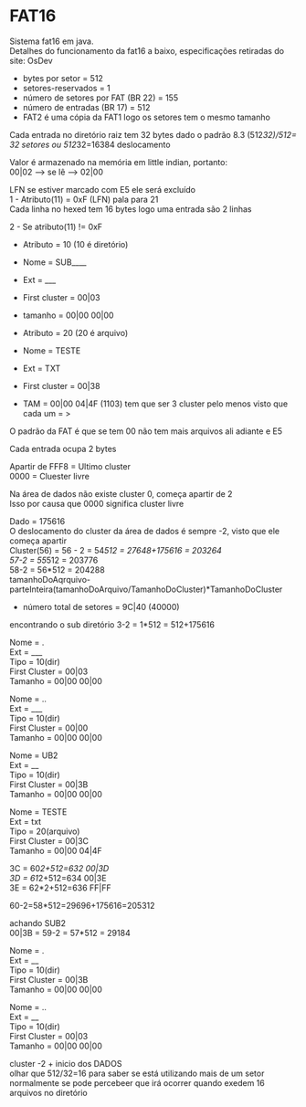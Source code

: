 # FAT16
Sistema fat16 em java.\
Detalhes do funcionamento da fat16 a baixo, especificações retiradas do site: OsDev
- bytes por setor = 512
- setores-reservados = 1
- número de setores por FAT (BR 22) = 155
- número de entradas (BR 17) = 512
- FAT2 é uma cópia da FAT1 logo os setores tem o mesmo tamanho

Cada entrada no diretório raiz tem 32 bytes dado o padrão 8.3
(512*32)/512= 32 setores ou 512*32=16384 deslocamento

Valor é armazenado na memória em little indian, portanto:\
00|02 --> se lê --> 02|00

LFN se estiver marcado com E5 ele será excluído\
1 - Atributo(11) = 0xF (LFN) pala para 21\
Cada linha no hexed tem 16 bytes logo uma entrada são 2 linhas

2 - Se atributo(11) != 0xF
   - Atributo = 10 (10 é diretório)
   - Nome = SUB____
   - Ext = ___
   - First cluster = 00|03
   - tamanho = 00|00 00|00

   - Atributo = 20 (20 é arquivo)
   - Nome = TESTE
   - Ext = TXT
   - First cluster = 00|38
   - TAM = 00|00 04|4F (1103) tem que ser 3 cluster pelo menos visto que cada um = >

O padrão da FAT é que se tem 00 não tem mais arquivos ali adiante e E5

Cada entrada ocupa 2 bytes

Apartir de FFF8 = Ultimo cluster\
0000 = Cluester livre

Na área de dados não existe cluster 0, começa apartir de 2\
Isso por causa que 0000 significa cluster livre

Dado = 175616\
O deslocamento do cluster da área de dados é sempre -2, visto que ele começa apartir\
Cluster(56) = 56 - 2 = 54*512 = 27648+175616 = 203264\
57-2 = 55*512 = 203776\
58-2 = 56*512 = 204288\
tamanhoDoAqrquivo-parteInteira(tamanhoDoArquivo/TamanhoDoCluster)*TamanhoDoCluster

- número total de setores = 9C|40 (40000)

encontrando o sub diretório 3-2 = 1*512 = 512+175616

Nome = .\
Ext = ___\
Tipo = 10(dir)\
First Cluster = 00|03\
Tamanho = 00|00 00|00

Nome = ..\
Ext = ___\
Tipo = 10(dir)\
First Cluster = 00|00\
Tamanho = 00|00 00|00

Nome = UB2\
Ext = __\
Tipo = 10(dir)\
First Cluster = 00|3B\
Tamanho = 00|00 00|00

Nome = TESTE\
Ext = txt\
Tipo = 20(arquivo)\
First Cluster = 00|3C\
Tamanho = 00|00 04|4F

 3C = 60*2+512=632 00|3D\
 3D = 61*2+512=634 00|3E\
 3E = 62*2+512=636 FF|FF

 60-2=58*512=29696+175616=205312


achando SUB2\
00|3B = 59-2 = 57*512 = 29184

Nome = .\
Ext = __\
Tipo = 10(dir)\
First Cluster = 00|3B\
Tamanho = 00|00 00|00

Nome = ..\
Ext = __\
Tipo = 10(dir)\
First Cluster = 00|03\
Tamanho = 00|00 00|00

cluster -2 + inicio dos DADOS\
olhar que 512/32=16 para saber se está utilizando mais de um setor\
normalmente se pode percebeer que irá ocorrer quando exedem 16\
arquivos no diretório
